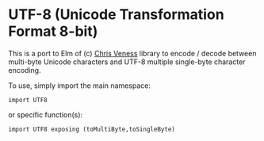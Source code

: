 # UTF-8 (Unicode Transformation Format 8-bit)

This is a port to Elm of (c) [Chris Veness](http://www.movable-type.co.uk)
library to encode / decode between multi-byte Unicode characters and UTF-8
multiple single-byte character encoding.

To use, simply import the main namespace:

    import UTF8

or specific function(s):

    import UTF8 exposing (toMultiByte,toSingleByte)
